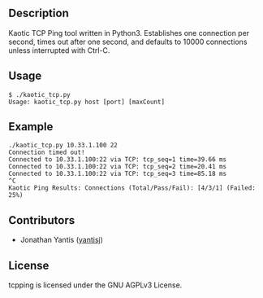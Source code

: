 ## Description

Kaotic TCP Ping tool written in Python3. Establishes one connection per
second, times out after one second, and defaults to 10000 connections unless
interrupted with Ctrl-C.

## Usage

```
$ ./kaotic_tcp.py
Usage: kaotic_tcp.py host [port] [maxCount]
```

## Example
```
./kaotic_tcp.py 10.33.1.100 22
Connection timed out!
Connected to 10.33.1.100:22 via TCP: tcp_seq=1 time=39.66 ms
Connected to 10.33.1.100:22 via TCP: tcp_seq=2 time=20.41 ms
Connected to 10.33.1.100:22 via TCP: tcp_seq=3 time=85.18 ms
^C
Kaotic Ping Results: Connections (Total/Pass/Fail): [4/3/1] (Failed: 25%)
```

## Contributors
* Jonathan Yantis ([yantisj](https://github.com/yantisj))

## License
tcpping is licensed under the GNU AGPLv3 License.
